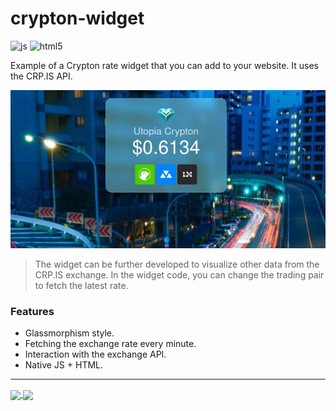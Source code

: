 # crypton-widget

![js](https://img.shields.io/badge/JavaScript-323330?style=flat&logo=javascript&logoColor=F7DF1E)
![html5](https://img.shields.io/badge/HTML5-E34F26?style=flat&logo=html5&logoColor=white)

Example of a Crypton rate widget that you can add to your website. It uses the CRP.IS API.

![screenshot](img/screenshot.jpg)

> The widget can be further developed to visualize other data from the CRP.IS exchange.
> In the widget code, you can change the trading pair to fetch the latest rate.

### Features
- Glassmorphism style.
- Fetching the exchange rate every minute.
- Interaction with the exchange API.
- Native JS + HTML.

---

<a href="https://udocs.gitbook.io/utopia-api/">
  <img align="center" width="200" src="https://github.com/Sagleft/ures/blob/master/udocs-btn.png?raw=true">
</a>

<a href="https://utopia.im/RUTECH">
  <img align="center" width="200" src="https://github.com/Sagleft/ures/blob/master/rutopia_tech.png?raw=true">
</a>
